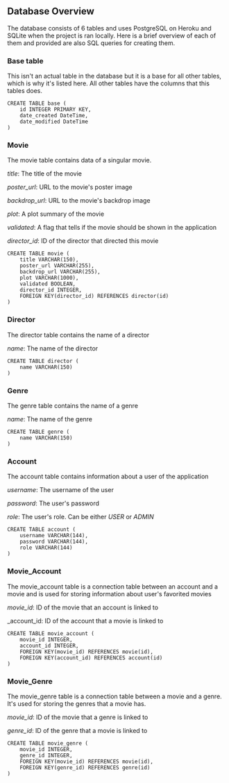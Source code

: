## Database Overview

The database consists of 6 tables and uses PostgreSQL on Heroku and SQLite when the project is ran locally. Here is a brief overview of each of them and provided are also SQL queries for creating them.

### Base table
This isn't an actual table in the database but it is a base for all other tables, which is why it's listed here. All other tables have the columns that this tables does.
```
CREATE TABLE base (
    id INTEGER PRIMARY KEY,
    date_created DateTime,
    date_modified DateTime
)
```

### Movie
The movie table contains data of a singular movie.

_title_: The title of the movie

_poster_url_: URL to the movie's poster image

_backdrop_url_: URL to the movie's backdrop image

_plot_: A plot summary of the movie

_validated_: A flag that tells if the movie should be shown in the application

_director_id_: ID of the director that directed this movie

```
CREATE TABLE movie (
    title VARCHAR(150),
    poster_url VARCHAR(255),
    backdrop_url VARCHAR(255),
    plot VARCHAR(1000),
    validated BOOLEAN,
    director_id INTEGER,
    FOREIGN KEY(director_id) REFERENCES director(id)
)
```

### Director
The director table contains the name of a director

_name_: The name of the director

```
CREATE TABLE director (
    name VARCHAR(150)
)
```

### Genre
The genre table contains the name of a genre

_name_: The name of the genre

```
CREATE TABLE genre (
    name VARCHAR(150)
)
```

### Account
The account table contains information about a user of the application

_username_: The username of the user

_password_: The user's password

_role_: The user's role. Can be either _USER_ or _ADMIN_

```
CREATE TABLE account (
    username VARCHAR(144),
    password VARCHAR(144),
    role VARCHAR(144)
)
```

### Movie_Account

The movie_account table is a connection table between an account and a movie and is used for storing information about user's favorited movies

_movie_id_: ID of the movie that an account is linked to

_account_id: ID of the account that a movie is linked to

```
CREATE TABLE movie_account (
    movie_id INTEGER,
    account_id INTEGER,
    FOREIGN KEY(movie_id) REFERENCES movie(id),
    FOREIGN KEY(account_id) REFERENCES account(id)
)
```

### Movie_Genre

The movie_genre table is a connection table between a movie and a genre. It's used for storing the genres that a movie has.

_movie_id_: ID of the movie that a genre is linked to

_genre_id_: ID of the genre that a movie is linked to

```
CREATE TABLE movie_genre (
    movie_id INTEGER,
    genre_id INTEGER,
    FOREIGN KEY(movie_id) REFERENCES movie(id),
    FOREIGN KEY(genre_id) REFERENCES genre(id)
)
```
